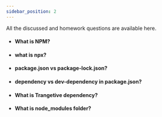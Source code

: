 ```yaml
---
sidebar_position: 2
---
```


All the discussed and homework questions are available here.

- #### What is NPM?
- #### what is npx?
- #### package.json vs package-lock.json?
- #### dependency vs dev-dependency in package.json?
- #### What is Trangetive dependency?
- #### What is node_modules folder?



